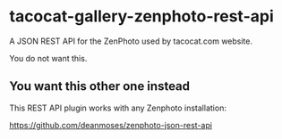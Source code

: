 tacocat-gallery-zenphoto-rest-api
=================================

A JSON REST API for the ZenPhoto used by tacocat.com website.

You do not want this.

## You want this other one instead
This REST API plugin works with any Zenphoto installation:

https://github.com/deanmoses/zenphoto-json-rest-api
